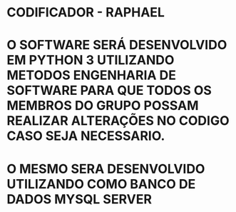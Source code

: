 # CODIFICADOR - RAPHAEL
# O SOFTWARE SERÁ DESENVOLVIDO EM PYTHON 3 UTILIZANDO METODOS ENGENHARIA DE SOFTWARE PARA QUE TODOS OS MEMBROS DO GRUPO POSSAM REALIZAR ALTERAÇÕES NO CODIGO CASO SEJA NECESSARIO.
# O MESMO SERA DESENVOLVIDO UTILIZANDO COMO BANCO DE DADOS MYSQL SERVER

